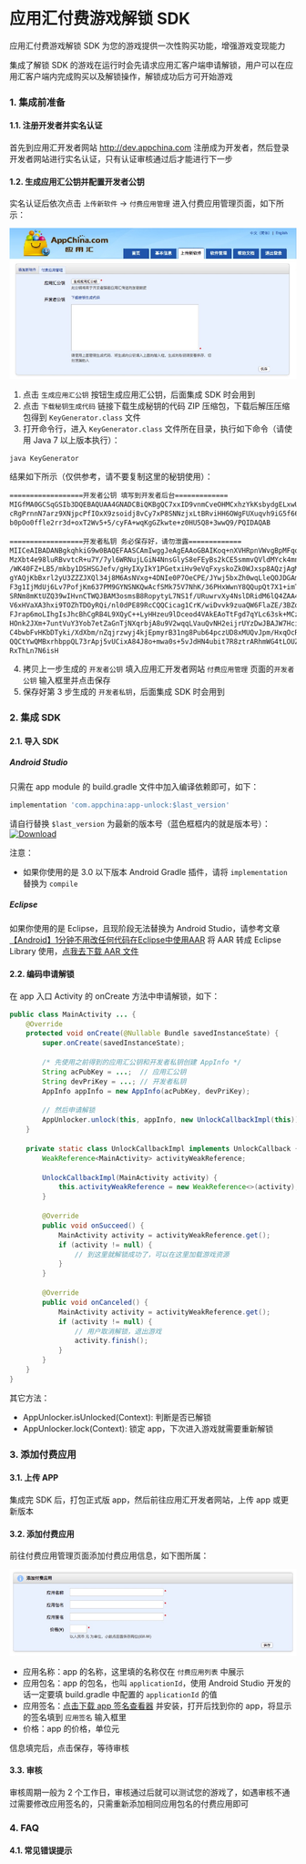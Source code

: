 # 应用汇付费游戏解锁 SDK

应用汇付费游戏解锁 SDK 为您的游戏提供一次性购买功能，增强游戏变现能力

集成了解锁 SDK 的游戏在运行时会先请求应用汇客户端申请解锁，用户可以在应用汇客户端内完成购买以及解锁操作，解锁成功后方可开始游戏

### 1. 集成前准备

#### 1.1. 注册开发者并实名认证

首先到应用汇开发者网站 http://dev.appchina.com 注册成为开发者，然后登录开发者网站进行实名认证，只有认证审核通过后才能进行下一步

#### 1.2. 生成应用汇公钥并配置开发者公钥
实名认证后依次点击 `上传新软件` -> `付费应用管理` 进入付费应用管理页面，如下所示：

![keys](art/screenshot_keys.jpg)

1. 点击 `生成应用汇公钥` 按钮生成应用汇公钥，后面集成 SDK 时会用到
2. 点击 `下载秘钥生成代码` 链接下载生成秘钥的代码 ZIP 压缩包，下载后解压压缩包得到 `KeyGenerator.class` 文件
3. 打开命令行，进入 `KeyGenerator.class` 文件所在目录，执行如下命令（请使用 Java 7 以上版本执行）：
  ```shell
  java KeyGenerator
  ```
  结果如下所示（仅供参考，请不要复制这里的秘钥使用）：

  ```shell
  ==================开发者公钥 填写到开发者后台=============
  MIGfMA0GCSqGSIb3DQEBAQUAA4GNADCBiQKBgQC7xxID9vnmCveOHMCxhzYkKsbydgELxwU3KQ2g
  cRgPrnnN7arz9XNjpcPfIOxX9zsoidj8vCy7xP8SNNzjxLtBRviHH6OWgFUXuqvh9iG5f669K8ZI
  b0pOo0ffle2rr3d+oxT2Wv5+5/cyFA+wqKgGZkwte+z0HU5Q8+3wwQ9/PQIDAQAB

  ==================开发者私钥 务必保存好，请勿泄露=============
  MIICeAIBADANBgkqhkiG9w0BAQEFAASCAmIwggJeAgEAAoGBAIKoq+nXVHRpnVWvgBpMFqo6CKDM
  MzXbt4e98luRBvvtcR+u7Y/7yl6WRNujLGiN4NnsGlyS8eFEyBs2kCE5smmvQVldMYck4mnEPAzP
  /WK40FZ+LB5/mkby1DSHSGJefv/gHyIXyIkY1PGetxiHv9eVqFxyskoZk0WJxsp8AQzjAgMBAAEC
  gYAQjKbBxrl2yU3ZZZJXQl34j8M6AsNVxg+4DNIe0P7OeCPE/JYwj5bxZh0wqLleQOJDGAm6wg4L
  F3g1IjMdUj6Lv7PofjKm637PM9GYNSNKQwAcfSMk75V7NhK/36PHxWwnY8QQupQt7X1+imTKvHdv
  SRNm8mKtUZQ39wIHvnCTWQJBAM3osmsB8RopytyL7NS1f/URuwrvXy4NslDRidM6lQ4ZAA4VjrAQ
  V6xHVaXA3hxi9TOZhTDOyRQi/nl0dPE89RcCQQCicag1CrK/wiDvvk9zuaQW6FlaZE/3BZoLJN6g
  FJrap6moLIhgIsJhcBhCgRB4L9XQyC++LyHHzeu9lDceod4VAkEAoTtFgd7qYLc63sk+MCzSvh4d
  HOnk2JXm+7untVuY3Yob7etZaGnTjNXqrbjA8u9V2wqqLVauQvNH2eijrUYzDwJBAJW7HciGa+zF
  C4bwbFvHKbDTyki/XdXbm/nZqjrzwyj4kjEpmyrB31ng8Pub64pczUD8xMUQvJpm/HxqOcRKf2EC
  QQCtYwQMBxrhbppQL73rApj5vUCixA84J8o+mwa0s+5vJdHN4ubit7R8ztrARhmWG4tLOUZHEo2u
  RxThLn7N6isH
  ```
4. 拷贝上一步生成的 `开发者公钥` 填入应用汇开发者网站 `付费应用管理` 页面的`开发者公钥` 输入框里并点击保存
5. 保存好第 3 步生成的 `开发者私钥`，后面集成 SDK 时会用到

### 2. 集成 SDK

#### 2.1. 导入 SDK

##### Android Studio
只需在 app module 的 build.gradle 文件中加入编译依赖即可，如下：

```groovy
implementation 'com.appchina:app-unlock:$last_version'
```

请自行替换 `$last_version` 为最新的版本号（蓝色框框内的就是版本号）： [ ![Download][download_badge_icon]][download_page]

注意：
* 如果你使用的是 3.0 以下版本 Android Gradle 插件，请将 `implementation` 替换为 `compile`

##### Eclipse

如果你使用的是 Eclipse，且现阶段无法替换为 Android Studio，请参考文章 [【Android】1分钟不用改任何代码在Eclipse中使用AAR][aar_to_library_url] 将 AAR 转成 Eclipse Library 使用，[点我去下载 AAR 文件][download_page]

#### 2.2. 编码申请解锁

在 app 入口 Activity 的 onCreate 方法中申请解锁，如下：

```java
public class MainActivity ... {
    @Override
    protected void onCreate(@Nullable Bundle savedInstanceState) {
        super.onCreate(savedInstanceState);

        /* 先使用之前得到的应用汇公钥和开发者私钥创建 AppInfo */
        String acPubKey = ...;  // 应用汇公钥
        String devPriKey = ...; // 开发者私钥
        AppInfo appInfo = new AppInfo(acPubKey, devPriKey);

        // 然后申请解锁
        AppUnlocker.unlock(this, appInfo, new UnlockCallbackImpl(this));
    }

    private static class UnlockCallbackImpl implements UnlockCallback {
        WeakReference<MainActivity> activityWeakReference;

        UnlockCallbackImpl(MainActivity activity) {
            this.activityWeakReference = new WeakReference<>(activity);
        }

        @Override
        public void onSucceed() {
            MainActivity activity = activityWeakReference.get();
            if (activity != null) {
                // 到这里就解锁成功了，可以在这里加载游戏资源
            }
        }

        @Override
        public void onCanceled() {
            MainActivity activity = activityWeakReference.get();
            if (activity != null) {
                // 用户取消解锁，退出游戏
                activity.finish();
            }
        }
    }
}
```

其它方法：
* AppUnlocker.isUnlocked(Context): 判断是否已解锁
* AppUnlocker.lock(Context): 锁定 app，下次进入游戏就需要重新解锁

### 3. 添加付费应用

#### 3.1. 上传 APP

集成完 SDK 后，打包正式版 app，然后前往应用汇开发者网站，上传 app 或更新版本

#### 3.2. 添加付费应用

前往付费应用管理页面添加付费应用信息，如下图所属：

![pay](art/screenshot_pay.png)

* 应用名称：app 的名称，这里填的名称仅在 `付费应用列表` 中展示
* 应用包名：app 的包名，也叫 `applicationId`，使用 Android Studio 开发的话一定要填 build.gradle 中配置的 `applicationId` 的值
* 应用签名：[点击下载 app 签名查看器][view_sign_app_dl_url] 并安装，打开后找到你的 app，将显示的签名填到 `应用签名` 输入框里
* 价格：app 的价格，单位元

信息填完后，点击保存，等待审核

#### 3.3. 审核

审核周期一般为 2 个工作日，审核通过后就可以测试您的游戏了，如遇审核不通过需要修改应用签名的，只需重新添加相同应用包名的付费应用即可

### 4. FAQ

#### 4.1. 常见错误提示

[download_badge_icon]: https://api.bintray.com/packages/ac-android/maven/app-unlock/images/download.svg
[download_page]: https://bintray.com/ac-android/maven/app-unlock/_latestVersion
[aar_to_library_url]: http://www.jianshu.com/p/ccf306e08d5b
[view_sign_app_dl_url]: https://github.com/ac-android/app-unlock-sdk/raw/master/art/app_sign_viewer.apk
